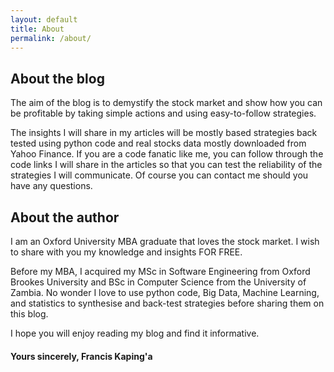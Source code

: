 ```yaml
---
layout: default
title: About
permalink: /about/
---
```

## About the blog

The aim of the blog is to demystify the stock market and show how you can be profitable by taking simple actions and using easy-to-follow strategies.

The insights I will share in my articles will be mostly based strategies back tested using python code and real stocks data mostly downloaded from Yahoo Finance. If you are a code fanatic like me, you can follow through the code links I will share in the articles so that you can test the reliability of the strategies I will communicate. Of course you can contact me should you have any questions.

## About the author

I am an Oxford University MBA graduate that loves the stock market. I wish to share with you my knowledge and insights FOR FREE.

Before my MBA, I acquired my MSc in Software Engineering from  Oxford Brookes University and BSc in Computer Science from the University of Zambia. No wonder I love to use python code, Big Data, Machine Learning, and statistics to synthesise and back-test strategies before sharing them on this blog.

I hope you will enjoy reading my blog and find it informative.

#### Yours sincerely, Francis Kaping'a




[jekyll-organization]: https://github.com/jekyll


